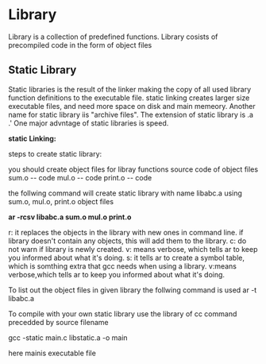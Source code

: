 <h1>Library</h1>
Library is a collection of predefined functions. Library cosists of precompiled code in the form of object files

<h2>Static Library</h2>
Static libraries is the result of the linker making the copy of all used library function definitions to the executable file. static linking creates larger size executable files, and need more space on disk and main memeory. Another name for static library iis "archive files". The extension of static library is .a .' One major advntage of static libraries is speed.

<b>static Linking:</b> 

steps to create static library:

you should create object files for libray functions source code of object files sum.o -- code mul.o -- code print.o -- code

the follwing command will create static library with name libabc.a using sum.o, mul.o, print.o object files

<b>ar -rcsv libabc.a sum.o mul.o print.o</b>

r: it replaces the objects in the library with new ones in command line. if library doesn't contain any objects, this will add them to the library. 
c: do not warn if library is newly created. v: means verbose, which tells ar to keep you informed about what it's doing. 
s: it tells ar to create a symbol table, which is somthing extra that gcc needs when using a library.
v:means verbose,which tells ar to keep you informed about what it's doing.

To list out the object files in given library the follwing command is used
ar -t libabc.a

To compile with your own static library use the library of cc command precedded by source filename

gcc -static main.c libstatic.a -o main

here mainis executable file 
